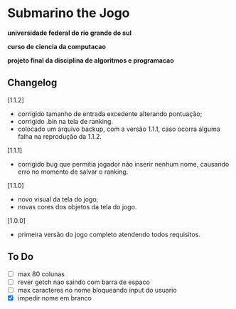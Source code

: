 # Submarino the Jogo

**universidade federal do rio grande do sul**

**curso de ciencia da computacao**

**projeto final da disciplina de algoritmos e programacao**

## Changelog

[1.1.2]
 - corrigido tamanho de entrada excedente alterando pontuação;
 - corrigido .bin na tela de ranking.
 - colocado um arquivo backup, com a versão 1.1.1, caso ocorra alguma falha na reprodução da 1.1.2.

[1.1.1]
- corrigido bug que permitia jogador não inserir nenhum nome, causando erro no momento de salvar o ranking.

[1.1.0]
- novo visual da tela do jogo;
- novas cores dos objetos da tela do jogo.

[1.0.0]
- primeira versão do jogo completo atendendo todos requisitos.

## To Do

- [ ] max 80 colunas
- [ ] rever getch nao saindo com barra de espaco
- [ ] max caracteres no nome bloqueando input do usuario
- [x] impedir nome em branco
